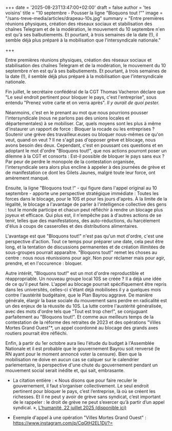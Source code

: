 +++
date = '2025-08-23T13:47:00+02:00'
draft = false
author = 'tes voisins'
title = "10 septembre - Pousser la ligne \"Bloquons tout !\""
image = "/sans-treve-media/articles/drapeau-10s.jpg"
summary = "Entre premières réunions physiques, création des réseaux sociaux et stabilisation des chaînes Telegram et de la modération, le mouvement du 10 septembre n'en est qu'à ses balbutiements. Et pourtant, à trois semaines de la date (!), il semble déjà plus préparé à la mobilisation que l'intersyndicale nationale."

+++
 
Entre premières réunions physiques, création des réseaux sociaux et stabilisation des chaînes Telegram et de la modération, le mouvement du 10 septembre n'en est qu'à ses balbutiements. Et pourtant, à trois semaines de la date (!), il semble déjà plus préparé à la mobilisation que l'intersyndicale nationale.

Fin juillet, le secrétaire confédéral de la CGT Thomas Vacheron déclare que "Le seul endroit pertinent pour bloquer le pays, c'est l'entreprise", sous entendu "Prenez votre carte et on verra après". *Il y aurait de quoi pester.*

Néanmoins, c'est en le prenant au mot que nous pourrions pousser l'intersyndicale (nous ne parlons pas des unions locales et départementales) à se mobiliser. Car, quels moyens sont les plus à même d'instaurer un rapport de force : Bloquer la rocade ou les entreprises ? Soutenir une grève des travailleur.euses ou bloquer nous-mêmes ce qu'on veut, quand on veut ? Il ne s'agit pas d'opposer grève et blocage, nous avons besoin des deux. Cependant, c'est en poussant ces questions et en adoptant le mot d'ordre "Bloquons tout!", que nos actions pourront poser un dilemne à la CGT et consorts : Est-il possible de bloquer le pays sans eux ? 
Par peur de perdre le monopole de la contestation organisée, l'intersyndicale sera alors plus encline à appeler à des journées de grève et de manifestation ce dont les Gilets Jaunes, malgré toute leur force, ont amèrement manqué.
 
Ensuite, la ligne "Bloquons tout !" - qui figure dans l'appel original au 10 septembre - apporte une perspective stratégique immédiate : Toutes les forces dans le blocage, pour le 10S et pour les jours d'après. À la limite de la légalité, le blocage a l'avantage de parler à l'intelligence collective des gens : tout le monde participe et chacun peut réfléchir à rendre un blocage plus joyeux et efficace. Qui plus est, il n'empêche pas à d'autres actions de se tenir, telles que des manifestations, des auto-réductions, du harcèlement d'élus à coups de casserolles et des distributions alimentaires.
 
L'avantage est que "Bloquons tout!" n'est pas qu'un mot d'ordre, c'est une perspective d'action. Tout ce temps pour préparer une date, cela peut être long, et la tentation de discussions permanentes et de création illimitées de sous-groupes pourrait apparaître. "Bloquons tout!" remet les choses au centre : nous nous réunissions pour agir. Non pour réclamer mais pour agir, prendre, et en l'occurence : bloquer. 
 
Autre intérêt, "Bloquons tout!" est un mot d'ordre reproductible et réappropriable. Un nouveau groupe local 10S se créée ? Il a déjà une idée de ce qu'il peut faire.
L'appel au blocage pourrait spécifiquement être repris dans les universités, celles-ci s'étant déjà mobilisées il y a quelques mois contre l'austérité budgétaire, que le Plan Bayrou aggrave. De manière générale, élargir la base sociale du mouvement sans perdre en radicalité est un des enjeux de la réussite du 10S. La lutte contre l'austérité généralisée, avec des mots d'ordre tels que "Tout est trop cher!", se conjuguant parfaitement au "Bloquons tout!". Et comme aux meilleurs temps de la contestation de la réforme des retraites de 2023 et des opérations "Villes Mortes Grand Ouest"*, un appel coordonné au blocage des grands axes routiers pourrait être réfléchi.
 
Enfin, à partir du 1er octobre aura lieu l'étude du budget à l'Assemblée Nationale et il est probable que le gouvernement Bayrou soit renversé (le RN ayant pour le moment annoncé voter la censure). Bien que la mobilisation ne doive en aucun cas se calquer sur le calendrier parlementaire, la perspective d'une chute du gouvernement pendant un mouvement social serait inédite et, qui sait, embrasante.
 
* La citation entière : « Nous disons que pour faire reculer le gouvernement, il faut s’organiser collectivement. Le seul endroit pertinent pour bloquer le pays, c’est l’entreprise, là où se créent les richesses. Et il ne peut y avoir de grève sans syndicat, c’est important de le rappeler : le droit de grève ne peut s’exercer qu’à partir d’un appel syndical. », [L'humanité, 22 juillet 2025 (disponible ici)](https://www.humanite.fr/social-et-economie/budget/un-arret-total-et-illimite-du-pays-cest-quoi-ces-appels-a-bloquer-la-france-le-10-septembre)

* Exemple d'appel à une opération "Villes Mortes Grand Ouest" : https://www.instagram.com/p/CqGtH2EL1Dj/?=
